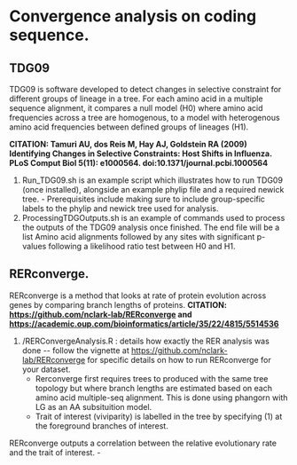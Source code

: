 # Convergence analysis on coding sequence.

## TDG09

TDG09 is software developed to detect changes in selective constraint for different groups of lineage in a tree. For each amino acid in a multiple sequence alignment, it compares a null model (H0) where amino acid frequencies across a tree are homogenous, to a model with heterogenous amino acid frequencies between defined groups of lineages (H1).

**CITATION: Tamuri AU, dos Reis M, Hay AJ, Goldstein RA (2009) Identifying Changes in Selective Constraints: Host Shifts in Influenza. PLoS Comput Biol 5(11): e1000564. doi:10.1371/journal.pcbi.1000564**
1. Run_TDG09.sh is an example script which illustrates how to run TDG09 (once installed), alongside an example phylip file and a required newick tree.
       -  Prerequisites include making sure to include group-specific labels to the phylip and newick tree used for analysis. 
3. ProcessingTDGOutputs.sh is an example of commands used to process the outputs of the TDG09 analysis once finished. The end file will be a list Amino acid alignments followed by any sites with significant p-values following a likelihood ratio test between H0 and H1. 

## RERconverge.
RERconverge is a method that looks at rate of protein evolution across genes by comparing branch lengths of proteins.
**CITATION: https://github.com/nclark-lab/RERconverge and https://academic.oup.com/bioinformatics/article/35/22/4815/5514536**
1. /RERConvergeAnalysis.R : details how exactly the RER analysis was done -- follow the vignette at https://github.com/nclark-lab/RERconverge for specific details on how to run RERconverge for your dataset.
      - Rerconverge first requires trees to produced with the same tree topology but where branch lengths are estimated based on each amino acid multiple-seq alignment. This is done using phangorn with LG as an AA subsituition model.
      - Trait of interest (viviparity) is labelled in the tree by specifying (1) at the foreground branches of interest.

RERconverge outputs a correlation between the relative evolutionary rate and the trait of interest.
      - 
